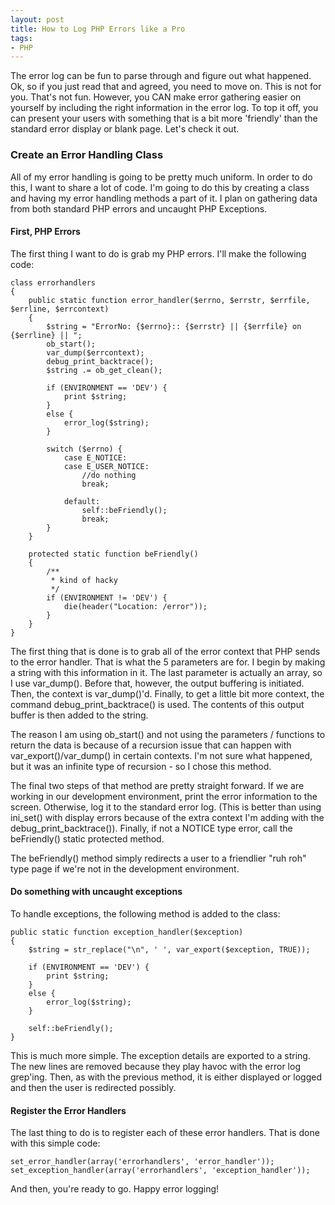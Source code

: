 ```yaml
---
layout: post
title: How to Log PHP Errors like a Pro
tags:
- PHP
---
```


The error log can be fun to parse through and figure out what happened.  Ok, so if you just read that and agreed, you need to move on.  This is not for you.  That's not fun.  However, you CAN make error gathering easier on yourself by including the right information in the error log.  To top it off, you can present your users with something that is a bit more 'friendly' than the standard error display or blank page.  Let's check it out.



### Create an Error Handling Class


All of my error handling is going to be pretty much uniform.  In order to do this, I want to share a lot of code.  I'm going to do this by creating a class and having my error handling methods a part of it.  I plan on gathering data from both standard PHP errors and uncaught PHP Exceptions.



#### First, PHP Errors


The first thing I want to do is grab my PHP errors.  I'll make the following code:

```php?start_inline=1
class errorhandlers
{
    public static function error_handler($errno, $errstr, $errfile, $errline, $errcontext)
    {
        $string = "ErrorNo: {$errno}:: {$errstr} || {$errfile} on {$errline} || ";
        ob_start();
        var_dump($errcontext);
        debug_print_backtrace();
        $string .= ob_get_clean();

        if (ENVIRONMENT == 'DEV') {
            print $string;
        }
        else {
            error_log($string);
        }

        switch ($errno) {
            case E_NOTICE:
            case E_USER_NOTICE:
                //do nothing
                break;

            default:
                self::beFriendly();
                break;
        }
    }

    protected static function beFriendly()
    {
        /**
         * kind of hacky
         */
        if (ENVIRONMENT != 'DEV') {
            die(header("Location: /error"));
        }
    }
}
```

The first thing that is done is to grab all of the error context that PHP sends to the error handler.  That is what the 5 parameters are for.  I begin by making a string with this information in it.  The last parameter is actually an array, so I use var_dump().  Before that, however, the output buffering is initiated.  Then, the context is var_dump()'d.  Finally, to get a little bit more context, the command debug_print_backtrace() is used.  The contents of this output buffer is then added to the string.

The reason I am using ob_start() and not using the parameters / functions to return the data is because of a recursion issue that can happen with var_export()/var_dump() in certain contexts.  I'm not sure what happened, but it was an infinite type of recursion - so I chose this method.

The final two steps of that method are pretty straight forward.  If we are working in our development environment, print the error information to the screen.  Otherwise, log it to the standard error log.  (This is better than using ini_set() with display errors because of the extra context I'm adding with the debug_print_backtrace()).  Finally, if not a NOTICE type error, call the beFriendly() static protected method.

The beFriendly() method simply redirects a user to a friendlier "ruh roh" type page if we're not in the development environment.



#### Do something with uncaught exceptions


To handle exceptions, the following method is added to the class:

```php?start_inline=1
public static function exception_handler($exception)
{
    $string = str_replace("\n", ' ', var_export($exception, TRUE));

    if (ENVIRONMENT == 'DEV') {
        print $string;
    }
    else {
        error_log($string);
    }

    self::beFriendly();
}
```

This is much more simple.  The exception details are exported to a string.  The new lines are removed because they play havoc with the error log grep'ing.  Then, as with the previous method, it is either displayed or logged and then the user is redirected possibly.


#### Register the Error Handlers


The last thing to do is to register each of these error handlers.  That is done with this simple code:

```php?start_inline=1
set_error_handler(array('errorhandlers', 'error_handler'));
set_exception_handler(array('errorhandlers', 'exception_handler'));
```


And then, you're ready to go.  Happy error logging!
